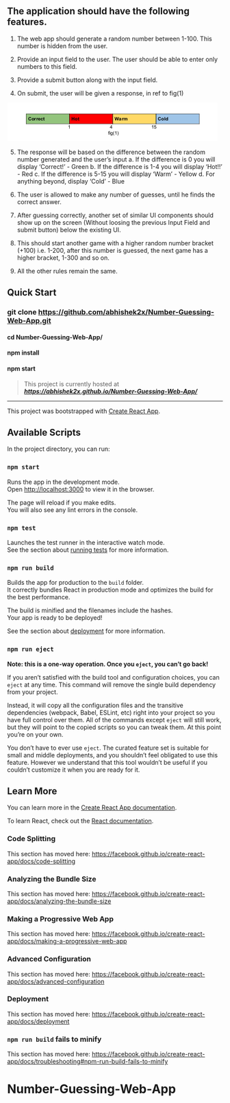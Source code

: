 ## The application should have the following features.
1. The web app should generate a random number between 1-100. This number
is hidden from the user.

2. Provide an input field to the user. The user should be able to enter only
numbers to this field.

3. Provide a submit button along with the input field.

4. On submit, the user will be given a response, in ref to fig(1)

<img src="./img.png" /> 

5. The response will be based on the difference between the random number
generated and the user’s input
a. If the difference is 0 you will display ‘Correct!’ - Green
b. If the difference is 1-4 you will display ‘Hot!!’ - Red
c. If the difference is 5-15 you will display ‘Warm’ - Yellow
d. For anything beyond, display ‘Cold’ - Blue

6. The user is allowed to make any number of guesses, until he finds the correct
answer.

7. After guessing correctly, another set of similar UI components should show up
on the screen (Without loosing the previous Input Field and submit button)
below the existing UI.

8. This should start another game with a higher random number bracket (+100)
i.e. 1-200, after this number is guessed, the next game has a higher bracket,
1-300 and so on.

9. All the other rules remain the same. 

## Quick Start

### git clone https://github.com/abhishek2x/Number-Guessing-Web-App.git
#### cd Number-Guessing-Web-App/
#### npm install
#### npm start


> This project is currently hosted at ***https://abhishek2x.github.io/Number-Guessing-Web-App/***

***
This project was bootstrapped with [Create React App](https://github.com/facebook/create-react-app).

## Available Scripts

In the project directory, you can run:

### `npm start`

Runs the app in the development mode.<br />
Open [http://localhost:3000](http://localhost:3000) to view it in the browser.

The page will reload if you make edits.<br />
You will also see any lint errors in the console.

### `npm test`

Launches the test runner in the interactive watch mode.<br />
See the section about [running tests](https://facebook.github.io/create-react-app/docs/running-tests) for more information.

### `npm run build`

Builds the app for production to the `build` folder.<br />
It correctly bundles React in production mode and optimizes the build for the best performance.

The build is minified and the filenames include the hashes.<br />
Your app is ready to be deployed!

See the section about [deployment](https://facebook.github.io/create-react-app/docs/deployment) for more information.

### `npm run eject`

**Note: this is a one-way operation. Once you `eject`, you can’t go back!**

If you aren’t satisfied with the build tool and configuration choices, you can `eject` at any time. This command will remove the single build dependency from your project.

Instead, it will copy all the configuration files and the transitive dependencies (webpack, Babel, ESLint, etc) right into your project so you have full control over them. All of the commands except `eject` will still work, but they will point to the copied scripts so you can tweak them. At this point you’re on your own.

You don’t have to ever use `eject`. The curated feature set is suitable for small and middle deployments, and you shouldn’t feel obligated to use this feature. However we understand that this tool wouldn’t be useful if you couldn’t customize it when you are ready for it.

## Learn More

You can learn more in the [Create React App documentation](https://facebook.github.io/create-react-app/docs/getting-started).

To learn React, check out the [React documentation](https://reactjs.org/).

### Code Splitting

This section has moved here: https://facebook.github.io/create-react-app/docs/code-splitting

### Analyzing the Bundle Size

This section has moved here: https://facebook.github.io/create-react-app/docs/analyzing-the-bundle-size

### Making a Progressive Web App

This section has moved here: https://facebook.github.io/create-react-app/docs/making-a-progressive-web-app

### Advanced Configuration

This section has moved here: https://facebook.github.io/create-react-app/docs/advanced-configuration

### Deployment

This section has moved here: https://facebook.github.io/create-react-app/docs/deployment

### `npm run build` fails to minify

This section has moved here: https://facebook.github.io/create-react-app/docs/troubleshooting#npm-run-build-fails-to-minify
# Number-Guessing-Web-App

